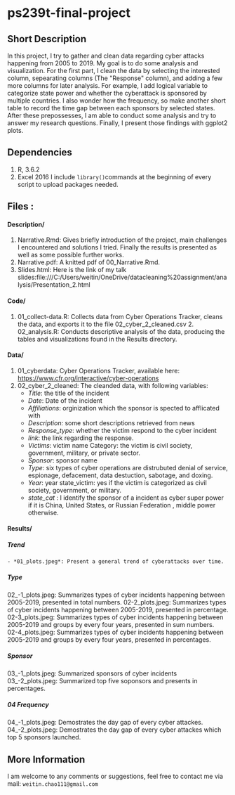 # ps239t-final-project
## Short Description 
In this project, I try to gather and clean data regarding cyber attacks happening from 2005 to 2019. My goal is to do some analysis and visualization.  For the first part, I clean the data by selecting the interested column, sepearating columns (The "Response" column), and adding a few more columns for later analysis. For example, I add logical variable to categorize state power and whether the cyberattack is sponsored by multiple countries. I also wonder how the frequency, so make another short table to record the time gap between each sponsors by selected states.  After these prepossesses, I am able to conduct some analysis and try to answer my research questions.   Finally, I present those findings with ggplot2 plots.   
## Dependencies 
1. R, 3.6.2 
2. Excel 2016  I include `library()`commands at the beginning of every script to upload packages needed.    
## Files  :  
#### Description/  
1. Narrative.Rmd: Gives briefly introduction of the project, main challenges I encountered and solutions I tried. Finally the results is presented as well as some possible further works.  
2. Narrative.pdf: A knitted pdf of 00_Narrative.Rmd.  
3. Slides.html: Here is the link of my talk slides:file:///C:/Users/weitin/OneDrive/datacleaning%20assignment/analysis/Presentation_2.html  
#### Code/ 
1. 01_collect-data.R: Collects data from Cyber Operations Tracker, cleans the data, and exports it to the file 02_cyber_2_cleaned.csv  2. 02_analysis.R: Conducts descriptive analysis of the data, producing the tables and visualizations found in the Results directory.  
#### Data/  
1. 01_cyberdata: Cyber Operations Tracker,  available here: https://www.cfr.org/interactive/cyber-operations  
2. 02_cyber_2_cleaned: The cleanded data, with following variables: 
    - *Title*: the title of the incident
    - *Date*: Date of the incident
    - *Affiliations*:  orginization which the sponsor is spected to afflicated with
    - *Description:* some short descriptions retrieved from news 
    - *Response_type*: whether the victim respond to the cyber incident 
    - *link*: the link regarding the response. 
    - *Victims*: victim name Category: the victim is civil society, government, military, or private sector. 
    - *Sponsor*: sponsor name 
    - *Type*: six types of cyber operations are distrubuted denial of service, espionage, defacement, data destuction, sabotage, and doxing.  
    - *Year*: year state_victim: yes if the victim is categorized as civil society, government, or military. 
    - *state_cat* : I identify the sponsor of a incident as cyber super power if it is China, United States, or Russian Federation , middle power otherwise.   
#### Results/  
##### Trend 
    - *01_plots.jpeg*: Present a general trend of cyberattacks over time.  

##### Type 
02_-1_plots.jpeg: Summarizes types of cyber incidents happening between 2005-2019, presented in total numbers. 
02-2_plots.jpeg: Summarizes types of cyber incidents happening between 2005-2019, presented in percentage. 
02-3_plots.jpeg: Summarizes types of cyber incidents happening between 2005-2019 and groups by every four years,  presented in sum numbers.  
02-4_plots.jpeg: Summarizes types of cyber incidents happening between 2005-2019 and groups by every four years,  presented in percentages.  

##### Sponsor 
03_-1_plots.jpeg: Summarized sponsors of cyber incidents 
03_-2_plots.jpeg: Summarized top five soponsors and presents in percentages.   
##### 04 Frequency 
04_-1_plots.jpeg: Demostrates the day gap of every cyber attackes. 
04_-2_plots.jpeg: Demostrates the day gap of every cyber attackes which top 5 sponsors launched.  

## More Information 
I am welcome to any comments or suggestions, feel free to contact me via mail: `weitin.chao111@gmail.com`
